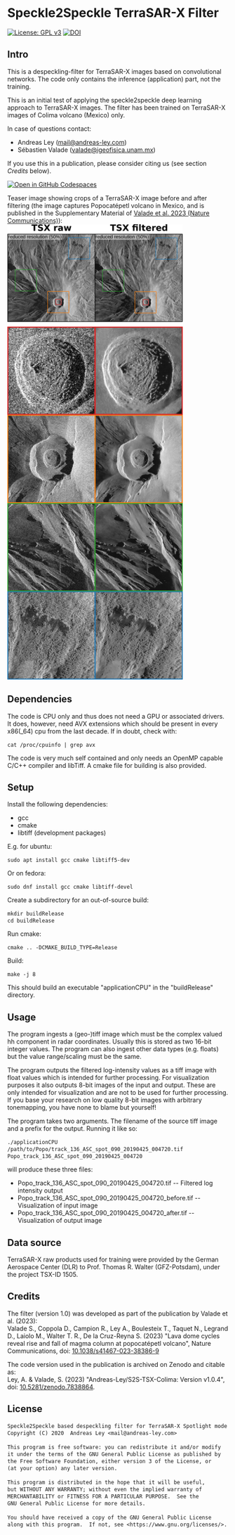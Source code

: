 # Speckle2Speckle TerraSAR-X Filter

[![License: GPL v3](https://img.shields.io/badge/License-GPL_v3-blue.svg)](https://www.gnu.org/licenses/gpl-3.0) [![DOI](https://zenodo.org/badge/570506234.svg)](https://zenodo.org/badge/latestdoi/570506234)

## Intro

This is a despeckling-filter for TerraSAR-X images based on convolutional networks. The code only contains the inference (application) part, not the training.

This is an initial test of applying the speckle2speckle deep learning approach to TerraSAR-X images. The filter has been trained on TerraSAR-X images of Colima volcano (Mexico) only. 

In case of questions contact:

* Andreas Ley (mail@andreas-ley.com)
* Sébastien Valade (valade@igeofisica.unam.mx)

If you use this in a publication, please consider citing us (see section *Credits* below).

[![Open in GitHub Codespaces](https://github.com/codespaces/badge.svg)](https://github.com/codespaces/new?hide_repo_select=true&ref=master&repo=570506234)

Teaser image showing crops of a TerraSAR-X image before and after filtering (the image captures Popocatépetl volcano in Mexico, and is published in the Supplementary Material of <a href="https://doi.org/10.1038/s41467-023-38386-9" target="_blank">Valade et al. 2023 (Nature Communications)</a>): 
<img src="teaser.jpg" alt="A collage showing crops of a TSX image before and after filtering" width="400">

## Dependencies

The code is CPU only and thus does not need a GPU or associated drivers. It does, however, need AVX extensions which should be present in every x86(_64) cpu from the last decade. If in doubt, check with:

    cat /proc/cpuinfo | grep avx

The code is very much self contained and only needs an OpenMP capable C/C++ compiler and libTiff. A cmake file for building is also provided.

## Setup

Install the following dependencies:

* gcc
* cmake
* libtiff (development packages)

E.g. for ubuntu:

    sudo apt install gcc cmake libtiff5-dev

Or on fedora:

    sudo dnf install gcc cmake libtiff-devel

Create a subdirectory for an out-of-source build:

    mkdir buildRelease
    cd buildRelease

Run cmake:

    cmake .. -DCMAKE_BUILD_TYPE=Release

Build:

    make -j 8

This should build an executable "applicationCPU" in the "buildRelease" directory.

## Usage

The program ingests a (geo-)tiff image which must be the complex valued hh component in radar coordinates. Usually this is stored as two 16-bit integer values. The program can also ingest other data types (e.g. floats) but the value range/scaling must be the same.

The program outputs the filtered log-intensity values as a tiff image with float values which is intended for further processing. For visualization purposes it also outputs 8-bit images of the input and output. These are only intended for visualization and are not to be used for further processing. If you base your research on low quality 8-bit images with arbitrary tonemapping, you have none to blame but yourself!

The program takes two arguments. The filename of the source tiff image and a prefix for the output. Running it like so:

    ./applicationCPU /path/to/Popo/track_136_ASC_spot_090_20190425_004720.tif Popo_track_136_ASC_spot_090_20190425_004720

will produce these three files:

* Popo_track_136_ASC_spot_090_20190425_004720.tif   -- Filtered log intensity output
* Popo_track_136_ASC_spot_090_20190425_004720_before.tif   -- Visualization of input image
* Popo_track_136_ASC_spot_090_20190425_004720_after.tif   -- Visualization of output image

## Data source
TerraSAR-X raw products used for training were provided by the German Aerospace Center (DLR) to Prof. Thomas R. Walter (GFZ-Potsdam), under the project TSX-ID 1505. 

## Credits
The filter (version 1.0) was developed as part of the publication by Valade et al. (2023):  
Valade S., Coppola D., Campion R., Ley A., Boulesteix T., Taquet N., Legrand D., Laiolo M., Walter T. R., De la Cruz-Reyna S. (2023) "Lava dome cycles reveal rise and fall of magma column at popocatépetl volcano", Nature Communications, doi: <a href="https://doi.org/10.1038/s41467-023-38386-9" target="_blank">10.1038/s41467-023-38386-9</a>  

The code version used in the publication is archived on Zenodo and citable as:  
Ley, A. & Valade, S. (2023) "Andreas-Ley/S2S-TSX-Colima: Version v1.0.4", doi: <a href="https://zenodo.org/record/7838864" target="_blank">10.5281/zenodo.7838864</a>.


## License

    Speckle2Speckle based despeckling filter for TerraSAR-X Spotlight mode
    Copyright (C) 2020  Andreas Ley <mail@andreas-ley.com>

    This program is free software: you can redistribute it and/or modify
    it under the terms of the GNU General Public License as published by
    the Free Software Foundation, either version 3 of the License, or
    (at your option) any later version.

    This program is distributed in the hope that it will be useful,
    but WITHOUT ANY WARRANTY; without even the implied warranty of
    MERCHANTABILITY or FITNESS FOR A PARTICULAR PURPOSE.  See the
    GNU General Public License for more details.

    You should have received a copy of the GNU General Public License
    along with this program.  If not, see <https://www.gnu.org/licenses/>.
